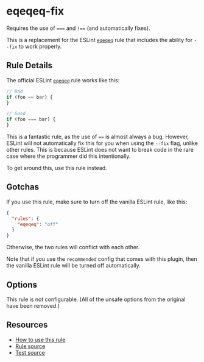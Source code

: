 # eqeqeq-fix

Requires the use of `===` and `!==` (and automatically fixes).

<!-- end auto-generated rule header -->

This is a replacement for the ESLint [`eqeqeq`](https://eslint.org/docs/latest/rules/eqeqeq) rule that includes the ability for `--fix` to work properly.

## Rule Details

The official ESLint [`eqeqeq`](https://eslint.org/docs/latest/rules/eqeqeq) rule works like this:

```ts
// Bad
if (foo == bar) {
}

// Good
if (foo === bar) {
}
```

This is a fantastic rule, as the use of `==` is almost always a bug. However, ESLint will not automatically fix this for you when using the `--fix` flag, unlike other rules. This is because ESLint does not want to break code in the rare case where the programmer did this intentionally.

To get around this, use this rule instead.

## Gotchas

If you use this rule, make sure to turn off the vanilla ESLint rule, like this:

```json
{
  "rules": {
    "eqeqeq": "off"
  }
}
```

Otherwise, the two rules will conflict with each other.

Note that if you use the `recommended` config that comes with this plugin, then the vanilla ESLint rule will be turned off automatically.

## Options

This rule is not configurable. (All of the unsafe options from the original have been removed.)

## Resources

- [How to use this rule](https://complete-ts.github.io/eslint-plugin-complete)
- [Rule source](https://github.com/complete-ts/complete/blob/main/packages/eslint-plugin-complete/src/rules/eqeqeq-fix.ts)
- [Test source](https://github.com/complete-ts/complete/blob/main/packages/eslint-plugin-complete/tests/rules/eqeqeq-fix.test.ts)
